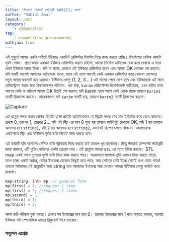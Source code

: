 ```yaml
---
title: 'স্ট্যান্ডার্ড টেমপ্লেট লাইব্রেরী &#8211; ম্যাপ'
author: 'Rabiul Awal'
layout: post
category:
    - computation
tag:
    - competitive-programming 
mathjax: true
---
```

এই মুহুর্তে আমরা একটা সাইটে ইউজার একাউন্ট রেজিস্টার সিস্টেম নিয়ে কাজ করতে চাচ্ছি। সিস্টেমের বেসিক কাজটা খুবই সোজা। প্রত্যেকবার একজন ইউজার রেজিস্টার করতে চাইলে, আমরা সিস্টেম ডাটাবেজ চেক করে দেখবো এ নামে কোন ইউজার আছে কিনা। যদি না থাকে, তাহলে ওই ইউজার রেজিস্টার হবেন এবং আমরা OK মেসেজ শো করবো। যদি নামটি আগেই আমাদের ডাটাবেজে থাকে, মানে এই নামে আগেই কেউ একজন রেজিস্টার করে ফেলেন সেক্ষেত্রে নতুন নামের ফরম্যাট হবে এরকম- ইন্টিজার ভেল্যু (1, 2, 3… ) ওই নামের শেষে যোগ হবে এবং ইউজারকে এই নামে রেজিস্ট্রেশন করার জন্য রিকমেন্ডেশন পাঠাবো। ধরা যাক, `karim` রেজিস্টেশন রিকেউয়েস্ট পাঠিয়েছে, এখন করিম নামে আগের কেউ না পাঠালে আমরা OK রিপ্লাই শো করবো; যদি karim নামে আগে কেউ থেকে থাকে তাহলে `karim1` নামটি রিকমেন্ড করবো। আরেকজনও যদি `karim` নামটি চায়, তাহলে `karim2` নামটি রিকমেন্ড করবো।

![Capture](../../uploads/2016/08/Capture.png)

এই প্রব্লেম সলভ করার বেসিক চিন্তাটা হলো প্রতিটি আইটারেশনে যে স্ট্রিংটি পাবো তার মান ইনক্রিজ করে যেতে থাকবো। প্রথমে $0$, তারপর $1$, তারপর $2$… যদি ওই স্ট্রিং এর মান $0$ শুন্য হয় তাহলে আউটপুট দেখাবো OK, যদি $1$ হয় তাহলে আনসার হবে `string1`, যদি $2$ হয় আনসার হবে `string2`, এভাবেই হিশেব চলতে থাকবে। আমাদেরকে একইসাথে স্ট্রিং এবং ইন্টিজার দুটো ডাটা নিয়েই কাজ করতে হবে।

এই কাজটি যদি আমাদের বেসিক ডাটা স্ট্রাকচার দিয়ে করতে যাই তাহলে খুব যন্ত্রণাকর। কিন্তু স্টান্ডার্ড টেম্পলেট লাইব্রেরী জানা থাকলে, এটি দুতিন লাইনের একটা প্রোগ্রাম মাত্র। এই প্রব্লেমে আমরা `STL` এর ম্যাপ ইউজ করবো। STL map একই সাথে ন্যুনতম দুটো ডাটা নিয়ে কাজ করতে পারে। সহজভাবে ম্যাপকে তুমি এভাবে চিন্তা করতে পারো, ম্যাপ হচ্ছে একটা অ্যারে, যেটার ইনডেক্স যেকোন কিছুই হতে পারে, আর সেটাতে যেটা ইচ্ছে সেটাই রাখা যেতে পারে! তাহলে আমাদের এই প্রব্লেমটির জন্য string হবে আমাদের ইনডেক্স আর সেখানে আমরা ইন্টিজার ভেল্যু কাউন্ট করে রাখবো।

```cpp
map<string, int> mp; // general form  
mp[first] = 1; //request 1 time  
mp[first] = 2; //request 2 times  
mp[second] = 1;  
mp[third] = 1;  
mp[third] = 2;
```


আশা করি পরিষ্কার বুঝা যাচ্ছে। প্রথমে সব ইন্ডেক্সের মান হবে $0$। তারপর ইন্ডেক্সের মান $1$ করে বাড়তে থাকবে, যতবার ইউজার ওই স্পেসেফিক নামের রিকুয়েস্ট দিবে ততবার।

### সল্যুশন এপ্রোচ

<script src="https://gist.github.com/rabiulcste/5a4dc15cdf658853d9431f3909a8d93e.js"></script>